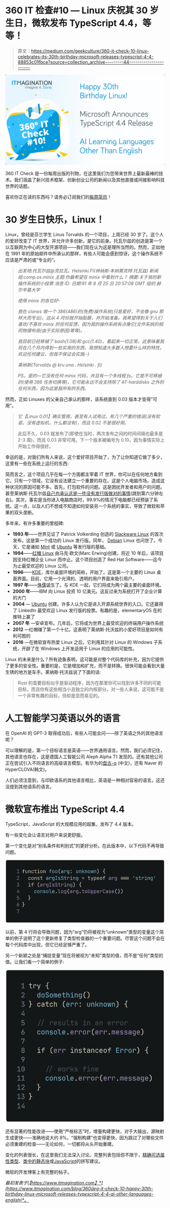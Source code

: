 # 360 IT 检查#10 — Linux 庆祝其 30 岁生日，微软发布 TypeScript 4.4，等等！

> 原文：<https://medium.com/geekculture/360-it-check-10-linux-celebrates-its-30th-birthday-microsoft-releases-typescript-4-4-88853c01fbce?source=collection_archive---------44----------------------->

![](img/75b7ed00585cc43322fa23e9a4a37bc6.png)

360 IT Check 是一份每周出版的刊物，在这里我们为您带来世界上最新最棒的技术。我们涵盖了新兴技术框架、创新创业公司的新闻以及其他直接或间接影响科技世界的话题。

喜欢你正在读的东西吗？请务必订阅我们的[每周简讯](https://www.itmagination.com/newsletters/360-it-check)！‍

# 30 岁生日快乐，Linux！

Linux，曾经是芬兰学生 Linus Torvalds 的一个项目，上周已经 30 岁了。这个人的爱好改变了 IT 世界，并允许许多创新，是它的前身。托瓦尔兹的创造是第一个以互联网为中心的大型开源项目——我们现在认为这是理所当然的。然而，正如他在 1991 年的原始邮件中所承认的那样，有些人可能会感到惊讶，这个操作系统不应该是严肃的或“专业的”。

> *出发地:托瓦尔兹@克拉瓦。Helsinki.FI(林纳斯·本纳第克特·托瓦兹)
> 新闻组:comp.os.minix
> 主题:你最希望在 minix 中看到什么？
> 摘要:关于我的新操作系统的小投票
> 消息 ID:
> 日期:91 年 8 月 25 日 20:57:08 GMT
> 组织:赫尔辛基大学*
> 
> *使用 minix 的各位好-*
> 
> *我在 clones 做一个 386(486)的(免费)操作系统(只是爱好，不会像 gnu 那样大而专业)。这从 4 月份就开始酝酿，并开始准备。我希望得到关于人们喜欢/不喜欢 minix 的任何反馈，因为我的操作系统有点像它(文件系统的相同物理布局(由于实际原因)等等)。*
> 
> *我目前已经移植了 bash(1.08)和 gcc(1.40)，看起来一切正常。这意味着我将在几个月内得到一些实用的东西，我想知道大多数人想要什么样的特性。欢迎任何建议，但我不保证会实施:-)*
> 
> *莱纳斯(Torvalds @ kru una . Helsinki . fi)*
> 
> *PS。是的—它没有任何 minix 代码，并且有一个多线程 fs。它是不可移植的(使用 386 任务切换等)，它可能永远不会支持除了 AT-harddisks 之外的任何东西，因为这是我所有的东西。*

然而，正如 Linuxes 的父亲自己承认的那样，该系统直到 0.03 版本才变得“可用”。

> *它【Linux 0.01】确实管用，甚至有人试用过。有几个严重的错误(没有软驱，没有虚拟机，什么都没有)，而且 0.02 不是很好用。*
> 
> 此后不久，0.03 就发布了(即使在当时，两次发布之间的时间间隔也最多是 2-3 周)，而且 0.03 非常可用。下一个版本被编号为 0.10，因为事情实际上开始工作得很好。

幸运的是，对我们所有人来说，这个爱好项目开始了，为了让你知道它做了多少，这里有一些在系统上运行的东西:

简而言之，这个项目几乎在每一个方面都主宰着 IT 世界，你可以在任何地方看到它。只有一个领域，它没有设法建立一个重要的存在。这是个人电脑市场。造成这种状况的原因可能不多。首先，打包软件的问题。这是困扰开发者和用户的问题。甚至莱纳斯·托瓦尔兹[自己也承认这是一件没有发行版做对的事情](http://meetings-archive.debian.net/pub/debian-meetings/2014/debconf14/webm/QA_with_Linus_Torvalds.webm)(跳到第六分钟左右)。其次，事实是当你进入电脑商店时，99.9%的情况下电脑都已经预装了系统。这一点，以及人们不想或不知道如何安装另一个系统的事实，导致了微软和苹果的双头垄断。

多年来，有许多重要的里程碑:

*   **1993 年**——世界见证了 Patrick Volkerding 创造的 [Slackware Linux](http://slackware.com) 的首次发布。这是第一个成功的 Linux 发行版。同年， [Debian](https://www.debian.org/) Linux 也问世了。今天，它是诸如 [Mint](https://linuxmint.com/) 或 [Ubuntu](https://ubuntu.com/) 等发行版的基础。
*   **1994**——[红帽 Linux](https://en.wikipedia.org/wiki/Red_Hat_Linux) 由马克·欧文(Marc Erwing)创建。将近 10 年后，该项目因支持红帽企业 Linux 而中止。这个项目创造了 Red Hat Software——迄今为止最受欢迎的 Linux 公司。
*   **1996**——[KDE](https://kde.org/)，库尔桌面环境的简称，开始了。这是第一个主要的 Linux 桌面界面。目前，它用一个光滑的、透明的用户界面来吸引用户。
*   **1997 年**——[侏儒](https://www.gnome.org/)诞生了。与 KDE 一起，它们将成为两个最主要的桌面环境。
*   **2000 年**——IBM 向 Linux 投资 10 亿美元。这反过来为系统打开了企业计算的大门
*   **2004** — [Ubuntu](https://ubuntu.com/) 创建。许多人认为它是进入开源系统世界的入口。它还赢得了 LinkedIn 最受欢迎 Linux 发行版的投票。有趣的是，elementaryOS 在‍的推特上赢了
*   **2007 年** —安卓宣布。几年后，它将成为世界上最受欢迎的终端用户操作系统
*   **2012** —红帽赚了第一个十亿。这表明了莱纳斯·托沃兹的小爱好项目是如何有利可图的
*   **2016** —在微软宣布热爱 Linux 之后，它利用其针对 Linux 的 Windows 子系统，开辟了在 Windows 上开发适用于 Linux 的应用的可能性。

Linux 的未来是什么？所有迹象表明，这可能是对整个代码库的补充，因为它提供了更多的安全性。重要的是，它是增加和扩充，而不是转换。很快可能会看到大量生锈的地方是车手。莱纳斯·托沃兹说了下面的话:

> Rust 的首要目标似乎是驱动程序，因为在那里你可以找到许多不同的可能目标，而且你有这些相当小且独立的内核部分。对一些人来说，这可能不是一个非常有趣的目标，但却是显而易见的。

# 人工智能学习英语以外的语言

在 OpenAI 的 GPT-3 取得成功后，有些人可能会问——除了英语之外的其他语言呢？

可以理解的是，第一个目标语言是英语——世界通用语言。然而，我们必须记住，其他语言也存在，这是德国人工智能公司 Aleph Alpha T1 发现的。还有其他公司正在尝试引入不同语言的高级语言模型。有华为的[盘古-α](https://arxiv.org/abs/2104.12369) (中文)，还有 Naver 的 HyperCLOVA(韩文)。

人们必须注意到，与印欧语系的其他语言相比，英语是一种相对容易的语言。这还没提到其他语系的语言。

# 微软宣布推出 TypeScript 4.4

TypeScript，JavaScript 的大规模应用的超集，发布了 4.4 版本。

有一些变化会让语言对用户来说更舒服。

第一个变化是对“别名条件和判别式”的更好分析。在此版本中，以下代码不再导致问题。

![](img/26be124acb1ae2a955c460596a500021.png)

以前，第 4 行将会导致问题，因为“arg”仍将被视为“unknown”类型的变量这个简单的例子说明了这个更新修复了类型检查器的一个重要问题。尽管这个问题不会在每个代码库中出现，但它已经足够严重了。

另一个新颖之处是“捕捉变量”现在将被视为“未知”类型的值，而不是“任何”类型的值。让我们看一个简单的例子:

![](img/c60381b9a916ff0842c1e4732cb284e9.png)

还有显著的性能改进——使用“严格标志”时，增量构建更快，对于大输出，源映射生成更快——准确地说大约 8%。“强制构建”也变得更快，因为跳过了对哪些文件必须重建的检查——无论如何，一切都将从头开始重建。

变化的列表很长，在这里我们无法深入讨论。完整列表包括但不限于，[精确可选属性类型](https://devblogs.microsoft.com/typescript/announcing-typescript-4-4/#exact-optional-property-types)、[类中的静态块](https://devblogs.microsoft.com/typescript/announcing-typescript-4-4/#static-blocks)或[JavaScript](https://devblogs.microsoft.com/typescript/announcing-typescript-4-4/#spelling-corrections-js)的拼写建议。

微软的开发博客上有完整的帖子。

*最初发表于*[*【https://www.itmagination.com】*](https://www.itmagination.com/blog/360deg-it-check-10-happy-30th-birthday-linux-microsoft-releases-typescript-4-4-ai-other-languages-english)*。*